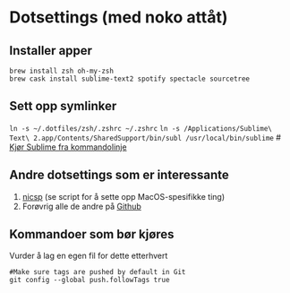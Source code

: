 # Dotsettings (med noko attåt)

## Installer apper
```
brew install zsh oh-my-zsh
brew cask install sublime-text2 spotify spectacle sourcetree
```

## Sett opp symlinker
`ln -s ~/.dotfiles/zsh/.zshrc ~/.zshrc`
`ln -s /Applications/Sublime\ Text\ 2.app/Contents/SharedSupport/bin/subl /usr/local/bin/sublime` # [Kjør Sublime fra kommandolinje](https://gist.github.com/olivierlacan/1195304)

## Andre dotsettings som er interessante
1. [nicsp](https://github.com/nicksp/dotfiles/blob/master/osx/set-defaults.sh) (se script for å sette opp MacOS-spesifikke ting)
1. Forøvrig alle de andre på [Github](https://dotfiles.github.io/)

## Kommandoer som bør kjøres 
Vurder å lag en egen fil for dette etterhvert

```
#Make sure tags are pushed by default in Git
git config --global push.followTags true

```

